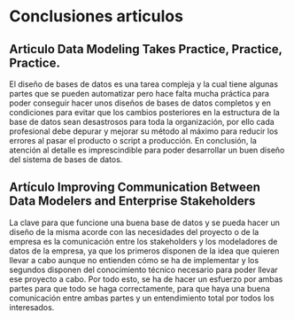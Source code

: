 # Conclusiones articulos

## Articulo Data Modeling Takes Practice, Practice, Practice.
El diseño de bases de datos es una tarea compleja y la cual tiene algunas partes que se pueden automatizar pero hace falta mucha práctica para poder conseguir hacer unos diseños de bases de datos completos y en condiciones para evitar que los cambios posteriores en la estructura de la base de datos sean desastrosos para toda la organización, por ello cada profesional debe depurar y mejorar su método al máximo para reducir los errores al pasar el producto o script a producción. En conclusión, la atención al detalle es imprescindible para poder desarrollar un buen diseño del sistema de bases de datos.

## Artículo Improving Communication Between Data Modelers and Enterprise Stakeholders
La clave para que funcione una buena base de datos y se pueda hacer un diseño de la misma acorde con las necesidades del proyecto o de la empresa es la comunicación entre los stakeholders y los modeladores de datos de la empresa, ya que los primeros disponen de la idea que quieren llevar a cabo aunque no entienden cómo se ha de implementar y los segundos disponen del conocimiento técnico necesario para poder llevar ese proyecto a cabo. Por todo esto, se ha de hacer un esfuerzo por ambas partes para que todo se haga correctamente, para que haya una buena comunicación entre ambas partes y un entendimiento total por todos los interesados.
